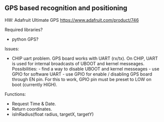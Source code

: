 ## GPS based recognition and positioning


HW: Adafruit Ultimate GPS
https://www.adafruit.com/product/746


Required libraries?
- python GPS?

Issues:
- CHIP uart problem. GPS board works with UART (rx/tx). On CHIP, UART is used for internal broadcasts of UBOOT and kernel messeages. 
	Possibilities: 	- find a way to disable UBOOT and kernel messeages
					- use GPIO for software UART
					- use GPIO for enable / disabling GPS board through EN pin. For this to work, GPIO pin must be preset to LOW on boot (currently HIGH). 


Functions:
- Request Time & Date. 
- Return coordinates.
- isInRadius(float radius, targetX, targetY)

